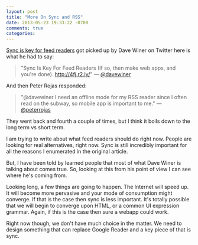 ```yaml
---
layout: post
title: "More On Sync and RSS"
date: 2013-05-23 19:33:22 -0700
comments: true
categories: 
---
```


[Sync is key for feed readers](http://www.rumproarious.com/2013/05/22/sync-is-key-for-feed-readers/) got picked up by Dave Winer on Twitter here is what he had to say:

> "Sync Is Key For Feed Readers (If so, then make web apps, and you're done).  http://4fj.r2.ly/" — [@davewiner](https://twitter.com/davewiner/status/337500575157583872)

And then Peter Rojas responded:

> "@davewiner I need an offline mode for my RSS reader since I often read on the subway, so mobile app is important to me." — [@peterrojas](https://twitter.com/peterrojas/status/337529836182577155)

They went back and fourth a couple of times, but I think it boils down to the long term vs short term.

I am trying to write about what feed readers should do right now. People are looking for real alternatives, right now. Sync is still incredibly important for all the reasons I enumerated in the original article.

But, I have been told by learned people that most of what Dave Winer is talking about comes true. So, looking at this from his point of view I can see where he's coming from.

Looking long, a few things are going to happen. The Internet will speed up. It will become more pervasive and your mode of consumption might converge. If that is the case then sync is less important. It's  totally possible that we will begin to converge upon HTML, or a common UI expression grammar. Again, if this is the case then sure a webapp could work.

Right now though, we don't have much choice in the matter. We need to design something that can replace Google Reader and a key piece of that is sync.